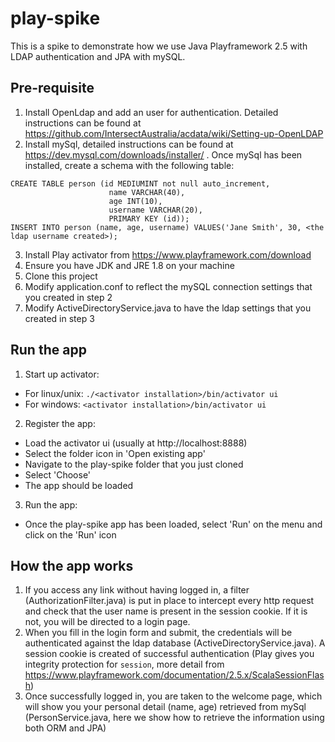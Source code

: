 # play-spike

This is a spike to demonstrate how we use Java Playframework 2.5 with LDAP authentication and JPA with mySQL.

## Pre-requisite
1. Install OpenLdap and add an user for authentication. Detailed instructions can be found at https://github.com/IntersectAustralia/acdata/wiki/Setting-up-OpenLDAP
2. Install mySql, detailed instructions can be found at https://dev.mysql.com/downloads/installer/ . Once mySql has been installed, create a schema with the following table:
```
CREATE TABLE person (id MEDIUMINT not null auto_increment, 
                      name VARCHAR(40), 
                      age INT(10), 
                      username VARCHAR(20), 
                      PRIMARY KEY (id));
INSERT INTO person (name, age, username) VALUES('Jane Smith', 30, <the ldap username created>);
```
3. Install Play activator from https://www.playframework.com/download
4. Ensure you have JDK and JRE 1.8 on your machine
5. Clone this project
6. Modify application.conf to reflect the mySQL connection settings that you created in step 2
7. Modify ActiveDirectoryService.java to have the ldap settings that you created in step 3

## Run the app
1. Start up activator: 
  * For linux/unix: `./<activator installation>/bin/activator ui`
  * For windows: `<activator installation>/bin/activator ui`
2. Register the app:
  * Load the activator ui (usually at http://localhost:8888)
  * Select the folder icon in 'Open existing app'
  * Navigate to the play-spike folder that you just cloned
  * Select 'Choose'
  * The app should be loaded
3. Run the app:
  * Once the play-spike app has been loaded, select 'Run' on the menu and click on the 'Run' icon

## How the app works
1. If you access any link without having logged in, a filter (AuthorizationFilter.java) is put in place to intercept every http request and check that the user name is present in the session cookie. If it is not, you will be directed to a login page.
2. When you fill in the login form and submit, the credentials will be authenticated against the ldap database (ActiveDirectoryService.java). A session cookie is created of successful authentication (Play gives you integrity protection for `session`, more detail from https://www.playframework.com/documentation/2.5.x/ScalaSessionFlash)
3. Once successfully logged in, you are taken to the welcome page, which will show you your personal detail (name, age) retrieved from mySql (PersonService.java, here we show how to retrieve the information using both ORM and JPA)

